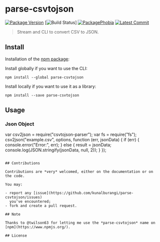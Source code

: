 # parse-csvtojson

[![Package Version](https://badgen.net/npm/v/parse-csvtojson)](https://npmjs.org/package/parse-csvtojson) [![Build Status](https://travis-ci.org/KunalBurangi/parse-csvtojson.png?branch=main)] [![PackagePhobia](https://badgen.net/packagephobia/install/parse-csvtojson)](https://packagephobia.now.sh/result?p=parse-csvtojson) [![Latest Commit](https://badgen.net/github/last-commit/kunalburangi/parse-csvtojson)](https://github.com/kunalburangi/parse-csvtojson/commits/main)


> Stream and CLI to convert CSV to JSON.

## Install

Installation of the [npm package](https://npmjs.org/package/parse-csvtojson):

Install globally if you want to use the CLI:

```
npm install --global parse-csvtojson
```

Install locally if you want to use it as a library:

```
npm install --save parse-csvtojson
```

## Usage
### Json Object
var csv2json = require("csvtojson-parser");
var fs = require("fs");
csv2json("example.csv", options, function (err, jsonData) {
    if (err) {
        console.error("Error:", err);
    } else {
        result = jsonData;
        console.log(JSON.stringify(jsonData, null, 2));
    }
});
```

## Contributions

Contributions are *very* welcomed, either on the documentation or on
the code.

You may:

- report any [issue](https://github.com/kunalburangi/parse-csvtojson/issues)
  you've encountered;
- fork and create a pull request.

## Note

Thanks to @twilson63 for letting me use the *parse-csvtojson* name on [npm](https://www.npmjs.org/).

## License
